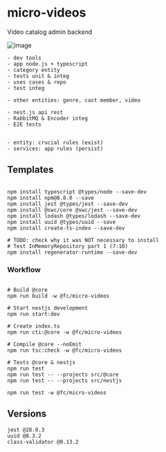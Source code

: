 # micro-videos
Video catalog admin backend

![image](https://user-images.githubusercontent.com/86032/169137869-414c9e67-19a6-4458-a453-76c7d8273562.png)


```
- dev tools
- app node.js + typescript
- category entity
- tests unit & integ
- uses cases & repo
- test integ

- other entities: genre, cast member, video

- nest.js api rest
- RabbitMQ & Encoder integ
- E2E tests

```

```

- entity: crucial rules (exist)
- services: app rules (persist)

```

## Templates


```

npm install typescript @types/node --save-dev
npm install npm@8.8.0 --save
npm install jest @types/jest --save-dev
npm install @swc/core @swc/jest --save-dev
npm install lodash @types/lodash --save-dev
npm install uuid @types/uuid --save
npm install create-ts-index --save-dev

# TODO: check why it was NOT necessary to install
# Test InMemoryRepository part 1 (7:10)
npm install regenerator-runtime --save-dev

```

### Workflow

```

# Build @core
npm run build -w @fc/micro-videos

# Start nestjs development
npm run start:dev

# Create index.ts
npm run cti:@core -w @fc/micro-videos

# Compile @core --noEmit
npm run tsc:check -w @fc/micro-videos

# Tests @core & nestjs
npm run test
npm run test -- --projects src/@core
npm run test -- --projects src/nestjs

npm run test -w @fc/micro-videos

```

## Versions

```
jest @28.0.3
uuid @8.3.2
class-validator @0.13.2

```
